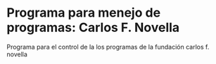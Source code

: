 # Programa para menejo de programas: Carlos F. Novella
Programa para el control de la los programas de la fundación carlos f. novella
